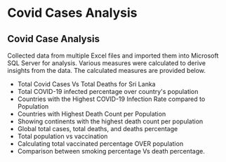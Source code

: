 # Covid Cases Analysis

## Covid Case Analysis

Collected data from multiple Excel files and imported them into Microsoft SQL Server for analysis. Various measures were calculated to derive insights from the data. The calculated measures are provided below.

-	Total Covid Cases Vs Total Deaths for Sri Lanka
-	Total COVID-19 infected percentage over country's population
-	Countries with the Highest COVID-19 Infection Rate compared to Population
-	Countries with Highest Death Count per Population
-	Showing continents with the highest death count per population
-	Global total cases, total deaths, and deaths percentage
-	Total population vs vaccination
-	Calculating total vaccinated percentage OVER population
-	Comparison between smoking percentage Vs death percentage.
